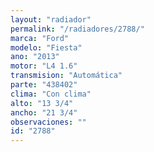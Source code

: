 ```yaml
---
layout: "radiador"
permalink: "/radiadores/2788/"
marca: "Ford"
modelo: "Fiesta"
ano: "2013"
motor: "L4 1.6"
transmision: "Automática"
parte: "438402"
clima: "Con clima"
alto: "13 3/4"
ancho: "21 3/4"
observaciones: ""
id: "2788"
---
```


